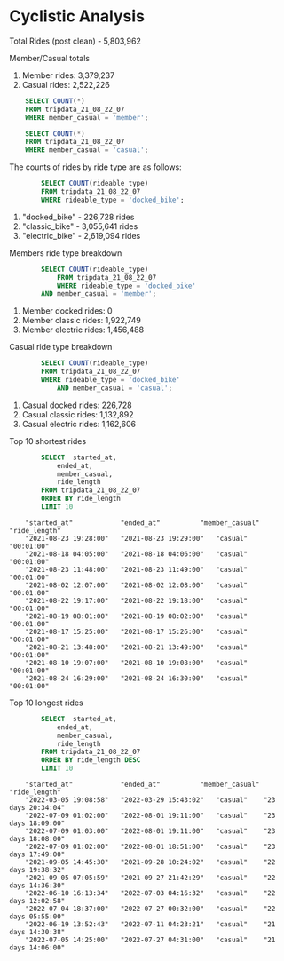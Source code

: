# Cyclistic Analysis

Total Rides (post clean) - 5,803,962

Member/Casual totals
   1. Member rides: 3,379,237
   2. Casual rides: 2,522,226

```sql
    SELECT COUNT(*)
    FROM tripdata_21_08_22_07
    WHERE member_casual = 'member';

    SELECT COUNT(*)
    FROM tripdata_21_08_22_07
    WHERE member_casual = 'casual';
```

The counts of rides by ride type are as follows:
```sql
        SELECT COUNT(rideable_type)
        FROM tripdata_21_08_22_07
        WHERE rideable_type = 'docked_bike';
```
 1. "docked_bike" - 226,728 rides
 2. "classic_bike" - 3,055,641 rides
 3. "electric_bike" - 2,619,094 rides




Members ride type breakdown
```sql
        SELECT COUNT(rideable_type)
            FROM tripdata_21_08_22_07
            WHERE rideable_type = 'docked_bike'
        AND member_casual = 'member';
```
 1. Member docked rides: 0
 2. Member classic rides: 1,922,749
 3. Member electric rides: 1,456,488

    
Casual ride type breakdown
```sql
        SELECT COUNT(rideable_type)
        FROM tripdata_21_08_22_07
        WHERE rideable_type = 'docked_bike'
            AND member_casual = 'casual';
```
 1. Casual docked rides: 226,728
 2. Casual classic rides: 1,132,892
 3. Casual electric rides: 1,162,606

   

Top 10 shortest rides
```sql
        SELECT 	started_at,
            ended_at,
            member_casual,
            ride_length
        FROM tripdata_21_08_22_07
        ORDER BY ride_length
        LIMIT 10
```

```
    "started_at"	        "ended_at"	        "member_casual"	"ride_length"
    "2021-08-23 19:28:00"	"2021-08-23 19:29:00"	"casual"	"00:01:00"
    "2021-08-18 04:05:00"	"2021-08-18 04:06:00"	"casual"	"00:01:00"
    "2021-08-23 11:48:00"	"2021-08-23 11:49:00"	"casual"	"00:01:00"
    "2021-08-02 12:07:00"	"2021-08-02 12:08:00"	"casual"	"00:01:00"
    "2021-08-22 19:17:00"	"2021-08-22 19:18:00"	"casual"	"00:01:00"
    "2021-08-19 08:01:00"	"2021-08-19 08:02:00"	"casual"	"00:01:00"
    "2021-08-17 15:25:00"	"2021-08-17 15:26:00"	"casual"	"00:01:00"
    "2021-08-21 13:48:00"	"2021-08-21 13:49:00"	"casual"	"00:01:00"
    "2021-08-10 19:07:00"	"2021-08-10 19:08:00"	"casual"	"00:01:00"
    "2021-08-24 16:29:00"	"2021-08-24 16:30:00"	"casual"	"00:01:00"
```

Top 10 longest rides
```sql
        SELECT 	started_at,
            ended_at,
            member_casual,
            ride_length
        FROM tripdata_21_08_22_07
        ORDER BY ride_length DESC
        LIMIT 10

```

```    
    "started_at"	        "ended_at"	        "member_casual"	 "ride_length"
    "2022-03-05 19:08:58"	"2022-03-29 15:43:02"	"casual"	"23 days 20:34:04"
    "2022-07-09 01:02:00"	"2022-08-01 19:11:00"	"casual"	"23 days 18:09:00"
    "2022-07-09 01:03:00"	"2022-08-01 19:11:00"	"casual"	"23 days 18:08:00"
    "2022-07-09 01:02:00"	"2022-08-01 18:51:00"	"casual"	"23 days 17:49:00"
    "2021-09-05 14:45:30"	"2021-09-28 10:24:02"	"casual"	"22 days 19:38:32"
    "2021-09-05 07:05:59"	"2021-09-27 21:42:29"	"casual"	"22 days 14:36:30"
    "2022-06-10 16:13:34"	"2022-07-03 04:16:32"	"casual"	"22 days 12:02:58"
    "2022-07-04 18:37:00"	"2022-07-27 00:32:00"	"casual"	"22 days 05:55:00"
    "2022-06-19 13:52:43"	"2022-07-11 04:23:21"	"casual"	"21 days 14:30:38"
    "2022-07-05 14:25:00"	"2022-07-27 04:31:00"	"casual"	"21 days 14:06:00"
```    